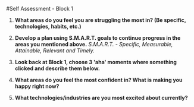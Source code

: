 #Self Assessment - Block 1

1. **What areas do you feel you are struggling the most in? (Be specific, technologies, habits, etc.)**



2. **Develop a plan using S.M.A.R.T. goals to continue progress in the areas you mentioned above.** *S.M.A.R.T. - Specific, Measurable, Attainable, Relevant and Timely.*


3. **Look back at Block 1, choose 3 'aha' moments where something clicked and describe them below.**



4. **What areas do you feel the most confident in? What is making you happy right now?**



5. **What technologies/industries are you most excited about currently?**
